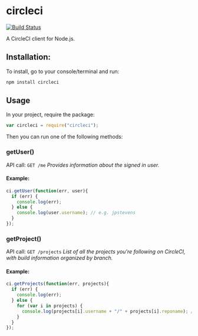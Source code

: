 # circleci
[![Build Status](https://secure.travis-ci.org/jpstevens/circleci.png?branch=master)](https://travis-ci.org/jpstevens/circleci)

A CircleCI client for Node.js.

## Installation:

To install, go to your console/terminal and run:

```bash
npm install circleci
```

## Usage

In your project, require the package:

```javascript
var circleci = require("circleci");
```

Then you can run one of the following methods:

### getUser()
API call: ``` GET /me ```
*Provides information about the signed in user.*

#### Example:
```javascript
ci.getUser(function(err, user){
  if (err) {
    console.log(err);
  } else {
    console.log(user.username); // e.g. jpstevens
  }
});
```

### getProject()
API call: ``` GET /projects ```
*List of all the projects you're following on CircleCI, with build information organized by branch.*

#### Example:
```javascript
ci.getProjects(function(err, projects){
  if (err) {
    console.log(err);
  } else {
    for (var i in projects) {
      console.log(projects[i].username + "/" + projects[i].reponame); // e.g. jpstevens/circleci
    }
  }
});
```
